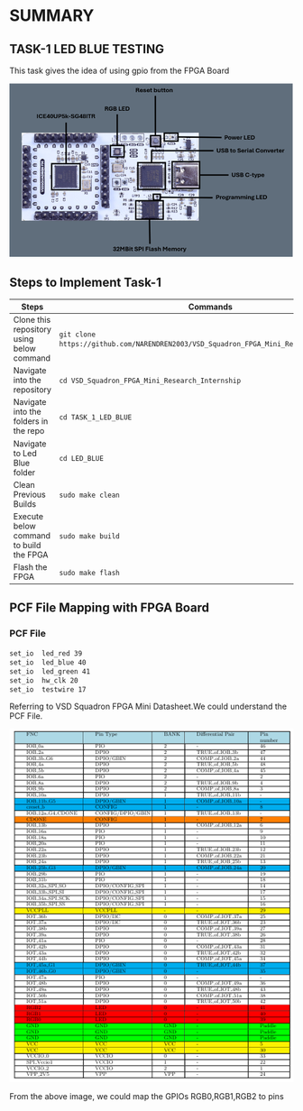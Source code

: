 # **SUMMARY**
## TASK-1 LED BLUE TESTING

This task gives the idea of using gpio from the FPGA Board

![image](https://github.com/NARENDREN2003/VSD_Squadron_FPGA_Mini_Research_Internship/blob/5887bcd90075abacac00760fd1bd77572cdda0c0/TASK_1_LED_BLUE/VSD%20FM%20Board.png)
## Steps to Implement Task-1
| Steps| Commands|
|------|---------|
|Clone this repository using below command| ``` git clone https://github.com/NARENDREN2003/VSD_Squadron_FPGA_Mini_Research_Internship ```|
|Navigate into the repository|```cd VSD_Squadron_FPGA_Mini_Research_Internship```|
|Navigate into the folders in the repo|```cd TASK_1_LED_BLUE```|
|Navigate to Led Blue folder|```cd LED_BLUE```| 
|Clean Previous Builds|```sudo make clean```|
|Execute below command to build the FPGA|```sudo make build```|
|Flash the FPGA|```sudo make flash```|
## PCF File Mapping with FPGA Board
### PCF File
    set_io  led_red	39
    set_io  led_blue 40
    set_io  led_green 41
    set_io  hw_clk 20
    set_io  testwire 17
Referring to VSD Squadron FPGA Mini Datasheet.We could understand the PCF File.

![image](https://github.com/NARENDREN2003/VSD_Squadron_FPGA_Mini_Research_Internship/blob/7757736328a0c7f9e4fef4faee4fef58f1e9202b/TASK_1_LED_BLUE/GPIO%20PIN%20ASSIGNMENT.png)

From the above image, we could map the GPIOs RGB0,RGB1,RGB2 to pins 



